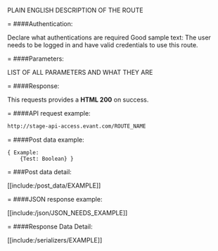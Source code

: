 <!-- --- title: GET /app_labels/event/:event_id -->

PLAIN ENGLISH DESCRIPTION OF THE ROUTE

=
####Authentication:

Declare what authentications are required
Good sample text: The user needs to be logged in and have valid credentials to use this route.

=
####Parameters:

LIST OF ALL PARAMETERS AND WHAT THEY ARE

=
####Response:

This requests provides a <strong>HTML 200</strong> on success.

=
####API request example:
```html
http://stage-api-access.evant.com/ROUTE_NAME
```

=
####Post data example:
```
{ Example: 
	{Test: Boolean} }
```
 
=
###Post data detail:

[[include:/post_data/EXAMPLE]]

=
####JSON response example:

[[include:/json/JSON_NEEDS_EXAMPLE]]

=
####Response Data Detail:

[[include:/serializers/EXAMPLE]]